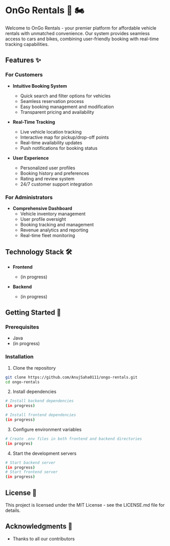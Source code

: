 # OnGo Rentals 🚗 🏍️

Welcome to OnGo Rentals - your premier platform for affordable vehicle rentals with unmatched convenience. Our system provides seamless access to cars and bikes, combining user-friendly booking with real-time tracking capabilities.

## Features ✨

### For Customers
- **Intuitive Booking System**
  - Quick search and filter options for vehicles
  - Seamless reservation process
  - Easy booking management and modification
  - Transparent pricing and availability

- **Real-Time Tracking**
  - Live vehicle location tracking
  - Interactive map for pickup/drop-off points
  - Real-time availability updates
  - Push notifications for booking status

- **User Experience**
  - Personalized user profiles
  - Booking history and preferences
  - Rating and review system
  - 24/7 customer support integration

### For Administrators
- **Comprehensive Dashboard**
  - Vehicle inventory management
  - User profile oversight
  - Booking tracking and management
  - Revenue analytics and reporting
  - Real-time fleet monitoring

## Technology Stack 🛠️

- **Frontend**
  - (in progress)

- **Backend**
  - (in progress)

## Getting Started 🚀

### Prerequisites
- Java
- (in progress)

### Installation

1. Clone the repository
```bash
git clone https://github.com/AnujSaha0111/ongo-rentals.git
cd ongo-rentals
```

2. Install dependencies
```bash
# Install backend dependencies
(in progress)

# Install frontend dependencies
(in progress)
```

3. Configure environment variables
```bash
# Create .env files in both frontend and backend directories
(in progres)
```

4. Start the development servers
```bash
# Start backend server
(in progress)
# Start frontend server
(in progress)
```

## License 📄
This project is licensed under the MIT License - see the LICENSE.md file for details.

## Acknowledgments 🙏
- Thanks to all our contributors
